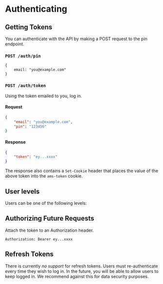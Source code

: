 # Authenticating

## Getting Tokens

You can authenticate with the API by making a POST request to the pin endpoint.

### `POST /auth/pin`

```json5
{
    email: "you@example.com"
}
```

### `POST /auth/token`

Using the token emailed to you, log in.

#### Request

```json
{
    "email": "you@example.com",
    "pin": "123456"
}
```

#### Response

```json
{
    "token": "ey...xxxx"
}
```

The response also contains a `Set-Cookie` header that places the value of the above token into the `ams-token` cookie.

## User levels

Users can be one of the following levels:

## Authorizing Future Requests

Attach the token to an Authorization header.

```
Authorization: Bearer ey...xxxx
```

## Refresh Tokens

There is currently _no support_ for refresh tokens. Users must re-authenticate every time they wish to log in. In the future, you will be able to allow users to keep logged in. We recommend against this for data security purposes.
